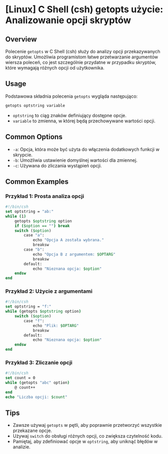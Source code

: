# [Linux] C Shell (csh) getopts użycie: Analizowanie opcji skryptów

## Overview
Polecenie `getopts` w C Shell (csh) służy do analizy opcji przekazywanych do skryptów. Umożliwia programistom łatwe przetwarzanie argumentów wiersza poleceń, co jest szczególnie przydatne w przypadku skryptów, które wymagają różnych opcji od użytkownika.

## Usage
Podstawowa składnia polecenia `getopts` wygląda następująco:

```csh
getopts optstring variable
```

- `optstring` to ciąg znaków definiujący dostępne opcje.
- `variable` to zmienna, w której będą przechowywane wartości opcji.

## Common Options
- `-a`: Opcja, która może być użyta do włączenia dodatkowych funkcji w skrypcie.
- `-b`: Umożliwia ustawienie domyślnej wartości dla zmiennej.
- `-c`: Używana do zliczania wystąpień opcji.

## Common Examples

### Przykład 1: Prosta analiza opcji
```csh
#!/bin/csh
set optstring = "ab:"
while (1)
    getopts $optstring option
    if ($option == "") break
    switch ($option)
        case "a":
            echo "Opcja A została wybrana."
            breaksw
        case "b":
            echo "Opcja B z argumentem: $OPTARG"
            breaksw
        default:
            echo "Nieznana opcja: $option"
    endsw
end
```

### Przykład 2: Użycie z argumentami
```csh
#!/bin/csh
set optstring = "f:"
while (getopts $optstring option)
    switch ($option)
        case "f":
            echo "Plik: $OPTARG"
            breaksw
        default:
            echo "Nieznana opcja: $option"
    endsw
end
```

### Przykład 3: Zliczanie opcji
```csh
#!/bin/csh
set count = 0
while (getopts "abc" option)
    @ count++
end
echo "Liczba opcji: $count"
```

## Tips
- Zawsze używaj `getopts` w pętli, aby poprawnie przetworzyć wszystkie przekazane opcje.
- Używaj `switch` do obsługi różnych opcji, co zwiększa czytelność kodu.
- Pamiętaj, aby zdefiniować opcje w `optstring`, aby uniknąć błędów w analizie.